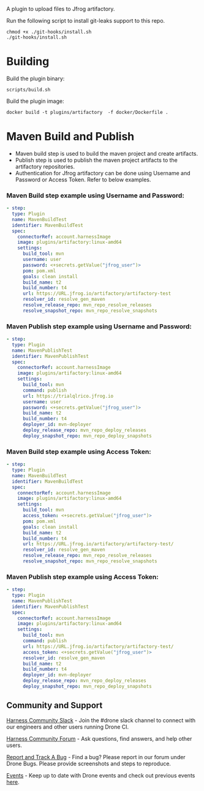 A plugin to upload files to Jfrog artifactory.

Run the following script to install git-leaks support to this repo.
```
chmod +x ./git-hooks/install.sh
./git-hooks/install.sh
```

# Building

Build the plugin binary:

```text
scripts/build.sh
```

Build the plugin image:

```text
docker build -t plugins/artifactory  -f docker/Dockerfile .
```

# Maven Build and Publish
- Maven build step is used to build the maven project and create artifacts. 
- Publish step is used to publish the maven project artifacts to the artifactory repositories.
- Authentication for Jfrog artifactory can be done using Username and Password or Access Token. Refer to below examples.

### Maven Build step example using Username and Password:
```yaml
- step:
  type: Plugin
  name: MavenBuildTest
  identifier: MavenBuildTest
  spec:
    connectorRef: account.harnessImage
    image: plugins/artifactory:linux-amd64
    settings:
      build_tool: mvn
      username: user
      password: <+secrets.getValue("jfrog_user")>
      pom: pom.xml
      goals: clean install
      build_name: t2
      build_number: t4
      url: https://URL.jfrog.io/artifactory/artifactory-test
      resolver_id: resolve_gen_maven
      resolve_release_repo: mvn_repo_resolve_releases
      resolve_snapshot_repo: mvn_repo_resolve_snapshots
```

### Maven  Publish step example using Username and Password:
```yaml
- step:
  type: Plugin
  name: MavenPublishTest
  identifier: MavenPublishTest
  spec:
    connectorRef: account.harnessImage
    image: plugins/artifactory:linux-amd64
    settings:
      build_tool: mvn
      command: publish
      url: https://trialqlrico.jfrog.io
      username: user
      password: <+secrets.getValue("jfrog_user")>
      build_name: t2
      build_number: t4
      deployer_id: mvn-deployer
      deploy_release_repo: mvn_repo_deploy_releases
      deploy_snapshot_repo: mvn_repo_deploy_snapshots
```

### Maven Build step example using Access Token:
```yaml
- step:
  type: Plugin
  name: MavenBuildTest
  identifier: MavenBuildTest
  spec:
    connectorRef: account.harnessImage
    image: plugins/artifactory:linux-amd64
    settings:
      build_tool: mvn
      access_token: <+secrets.getValue("jfrog_user")>
      pom: pom.xml
      goals: clean install
      build_name: t2
      build_number: t4
      url: https://URL.jfrog.io/artifactory/artifactory-test/
      resolver_id: resolve_gen_maven
      resolve_release_repo: mvn_repo_resolve_releases
      resolve_snapshot_repo: mvn_repo_resolve_snapshots
```

### Maven Publish step example using Access Token:
```yaml
- step:
  type: Plugin
  name: MavenPublishTest
  identifier: MavenPublishTest
  spec:
    connectorRef: account.harnessImage
    image: plugins/artifactory:linux-amd64
    settings:
      build_tool: mvn
      command: publish
      url: https://URL.jfrog.io/artifactory/artifactory-test/
      access_token: <+secrets.getValue("jfrog_user")>
      resolver_id: resolve_gen_maven
      build_name: t2
      build_number: t4
      deployer_id: mvn-deployer
      deploy_release_repo: mvn_repo_deploy_releases
      deploy_snapshot_repo: mvn_repo_deploy_snapshots
```

## Community and Support
[Harness Community Slack](https://join.slack.com/t/harnesscommunity/shared_invite/zt-y4hdqh7p-RVuEQyIl5Hcx4Ck8VCvzBw) - Join the #drone slack channel to connect with our engineers and other users running Drone CI.

[Harness Community Forum](https://community.harness.io/) - Ask questions, find answers, and help other users.

[Report and Track A Bug](https://community.harness.io/c/bugs/17) - Find a bug? Please report in our forum under Drone Bugs. Please provide screenshots and steps to reproduce. 

[Events](https://www.meetup.com/harness/) - Keep up to date with Drone events and check out previous events [here](https://www.youtube.com/watch?v=Oq34ImUGcHA&list=PLXsYHFsLmqf3zwelQDAKoVNmLeqcVsD9o).
